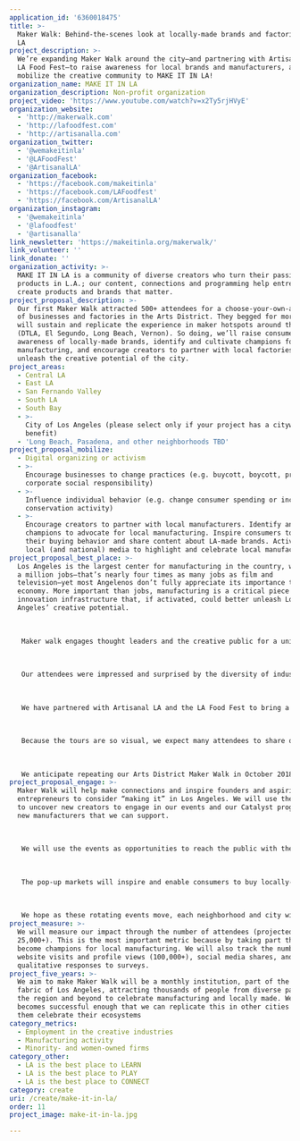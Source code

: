 ```yaml
---
application_id: '6360018475'
title: >-
  Maker Walk: Behind-the-scenes look at locally-made brands and factories around
  LA
project_description: >-
  We’re expanding Maker Walk around the city—and partnering with Artisanal LA &
  LA Food Fest—to raise awareness for local brands and manufacturers, and
  mobilize the creative community to MAKE IT IN LA!
organization_name: MAKE IT IN LA
organization_description: Non-profit organization
project_video: 'https://www.youtube.com/watch?v=x2Ty5rjHVyE'
organization_website:
  - 'http://makerwalk.com'
  - 'http://lafoodfest.com'
  - 'http://artisanalla.com'
organization_twitter:
  - '@wemakeitinla'
  - '@LAFoodFest'
  - '@ArtisanalLA'
organization_facebook:
  - 'https://facebook.com/makeitinla'
  - 'https://facebook.com/LAFoodfest'
  - 'https://facebook.com/ArtisanalLA'
organization_instagram:
  - '@wemakeitinla'
  - '@lafoodfest'
  - '@artisanalla'
link_newsletter: 'https://makeitinla.org/makerwalk/'
link_volunteer: ''
link_donate: ''
organization_activity: >-
  MAKE IT IN LA is a community of diverse creators who turn their passions into
  products in L.A.; our content, connections and programming help entrepreneurs
  create products and brands that matter.
project_proposal_description: >-
  Our first Maker Walk attracted 500+ attendees for a choose-your-own-adventure
  of businesses and factories in the Arts District. They begged for more, so we
  will sustain and replicate the experience in maker hotspots around the region
  (DTLA, El Segundo, Long Beach, Vernon). So doing, we’ll raise consumer
  awareness of locally-made brands, identify and cultivate champions for
  manufacturing, and encourage creators to partner with local factories to fully
  unleash the creative potential of the city.
project_areas:
  - Central LA
  - East LA
  - San Fernando Valley
  - South LA
  - South Bay
  - >-
    City of Los Angeles (please select only if your project has a citywide
    benefit)
  - 'Long Beach, Pasadena, and other neighborhoods TBD'
project_proposal_mobilize:
  - Digital organizing or activism
  - >-
    Encourage businesses to change practices (e.g. buycott, boycott, promote
    corporate social responsibility)
  - >-
    Influence individual behavior (e.g. change consumer spending or increase
    conservation activity)
  - >-
    Encourage creators to partner with local manufacturers. Identify and inspire
    champions to advocate for local manufacturing. Inspire consumers to change
    their buying behavior and share content about LA-made brands. Activate the
    local (and national) media to highlight and celebrate local manufacturing. 
project_proposal_best_place: >-
  Los Angeles is the largest center for manufacturing in the country, with half
  a million jobs—that’s nearly four times as many jobs as film and
  television—yet most Angelenos don’t fully appreciate its importance to our
  economy. More important than jobs, manufacturing is a critical piece of
  innovation infrastructure that, if activated, could better unleash Los
  Angeles’ creative potential. 
   
   
   
   Maker walk engages thought leaders and the creative public for a unique look behind manufacturing in the city. Our pilot run attracted more than 500 participants. They checked in for this free event at the Los Angeles Cleantech Incubator and received a map for a self-guided walking tour of the Arts District neighborhood. Participants enjoyed visits to a dozen different factories and businesses, including Hyperloop, Angel City Brewery, La La Land Production and Design, HIVE lighting, the LADWP substation, the Advanced Prototyping Center, Blue Bottle, Greenbar Distillery, and Oblong Industries. It ended with an after party, featuring mini maker workshops and locally crafted cocktails at locally made shoe brand, COMUNITY. You can watch a video here: http://makeitinla.org/makerwalkvideo 
   
   
   
   Our attendees were impressed and surprised by the diversity of industries that are manufacturing in LA and they asked us for more. To build on Maker Walk’s success and expand its impact, we want to engage new neighborhoods and manufacturers and become a monthly event. We have yet to finalize the neighborhoods, but we have begun to scout venues in El Segundo, Pasadena, Vernon, in DTLA, and Long Beach.
   
   
   
   We have partnered with Artisanal LA and the LA Food Fest to bring a pop-up market aspect to enhance the event. The markets will raise awareness of consumers and inspire them to purchase locally made goods. 
   
   
   
   Because the tours are so visual, we expect many attendees to share on social media and we will add playful encouragements for sharing like photo stations. We will highlight many of the makers and manufacturers on social media and on our website to drive traffic and awareness. We will also implement an extensive PR campaign to attract media coverage.
   
   
   
   We anticipate repeating our Arts District Maker Walk in October 2018, and ramping up to a total of 18 events in the grant period. We expect to grow by 10% each month and attract more than 2,500 attendees per event by the second year, for a total of 25,000 attendees to date.
project_proposal_engage: >-
  Maker Walk will help make connections and inspire founders and aspiring
  entrepreneurs to consider “making it” in Los Angeles. We will use the events
  to uncover new creators to engage in our events and our Catalyst program and
  new manufacturers that we can support. 
   
   
   
   We will use the events as opportunities to reach the public with the message “manufacturing is sexy” through the media, social media, and our attendees. The events will be visually appealing to make it easy for people to share with their friends and raise awareness among the public. We will highlight manufacturers and brands hosting tours and selling at the market on our website.
   
   
   
   The pop-up markets will inspire and enable consumers to buy locally-made.
   
   
   
   We hope as these rotating events move, each neighborhood and city will start organizing additional events to involve their local residents, to expand our impact even further.
project_measure: >-
  We will measure our impact through the number of attendees (projected
  25,000+). This is the most important metric because by taking part they will
  become champions for local manufacturing. We will also track the number of
  website visits and profile views (100,000+), social media shares, and
  qualitative responses to surveys.
project_five_years: >-
  We aim to make Maker Walk will be a monthly institution, part of the cultural
  fabric of Los Angeles, attracting thousands of people from diverse parts of
  the region and beyond to celebrate manufacturing and locally made. We hope it
  becomes successful enough that we can replicate this in other cities to help
  them celebrate their ecosystems
category_metrics:
  - Employment in the creative industries
  - Manufacturing activity
  - Minority- and women-owned firms
category_other:
  - LA is the best place to LEARN
  - LA is the best place to PLAY
  - LA is the best place to CONNECT
category: create
uri: /create/make-it-in-la/
order: 11
project_image: make-it-in-la.jpg

---
```

